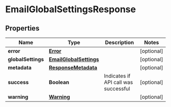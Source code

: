 
# EmailGlobalSettingsResponse

## Properties
Name | Type | Description | Notes
------------ | ------------- | ------------- | -------------
**error** | [**Error**](Error.md) |  |  [optional]
**globalSettings** | [**EmailGlobalSettings**](EmailGlobalSettings.md) |  |  [optional]
**metadata** | [**ResponseMetadata**](ResponseMetadata.md) |  |  [optional]
**success** | **Boolean** | Indicates if API call was successful |  [optional]
**warning** | [**Warning**](Warning.md) |  |  [optional]



